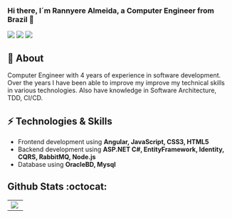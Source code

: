 <p align="center">
 
   ### Hi there, I´m Rannyere Almeida, a Computer Engineer from Brazil 👋
  
  <a href="https://www.linkedin.com/in/rannyere-almeida/"><img src="https://img.shields.io/badge/-RannyereAlmeida-blue?style=flat&logo=Linkedin&logoColor=white" /></a>
  <a href="https://www.xing.com/profile/Rannyere_Almeida/cv"><img src="https://img.shields.io/badge/-rannyerealmeida-03a57a?style=flat&labelColor=03a57a&logo=Xing" /></a>
  <a href="mailto:rannyalmeida27@hotmail.com"><img src="https://img.shields.io/badge/-rannyalmeida27@hotmail.com-blue?style=flat&logo=microsoft-outlook&logoColor=white" /></a>
</p>


## 🖖 About
Computer Engineer with 4 years of experience in software development. Over the years I have been able to improve my improve my technical skills in various technologies. Also have knowledge in Software Architecture, TDD, CI/CD.

## ⚡ Technologies & Skills
- Frontend development using **Angular, JavaScript, CSS3, HTML5**
- Backend development using **ASP.NET C#, EntityFramework, Identity, CQRS, RabbitMQ, Node.js**
- Database using **OracleBD, Mysql**

## Github Stats :octocat:
<center>
<table>
  <tr>
    <td><img align="left" padding-right="10px" src=https://github-readme-stats.vercel.app/api/top-langs/?username=Rannyere&show_icons=true&layout=compact></td>
  </tr>  
</table>
</center>
